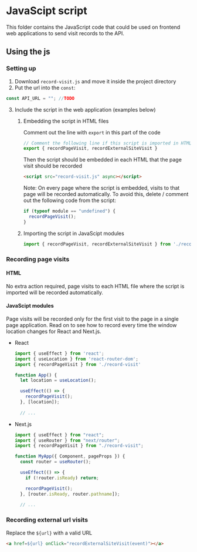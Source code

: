 # JavaScipt script

This folder contains the JavaScript code that could be used on frontend web applications to send visit records to the API.

## Using the js

### Setting up

1. Download `record-visit.js` and move it inside the project directory
2. Put the url into the `const`:
``` js
const API_URL = ""; //TODO
```
3. Include the script in the web application (examples below)

    1. Embedding the script in HTML files

        Comment out the line with `export` in this part of the code
        ``` js
        // Comment the following line if this script is imported in HTML files
        export { recordPageVisit, recordExternalSiteVisit }
        ```
        Then the script should be embedded in each HTML that the page visit should be recorded
        ``` html
        <script src="record-visit.js" async></script>  
        ```

        Note: On every page where the script is embedded, visits to that page will be recorded automatically. To avoid this, delete / comment out the following code from the script:
        ``` js
        if (typeof module == "undefined") {
          recordPageVisit();
        }
        ```

    2. Importing the script in JavaScipt modules

        ``` js
        import { recordPageVisit, recordExternalSiteVisit } from './record-visit'
        ```

### Recording page visits

#### HTML

No extra action required, page visits to each HTML file where the script is imported will be recorded automatically.

#### JavaScipt modules

Page visits will be recorded only for the first visit to the page in a single page application. Read on to see how to record every time the window location changes for React and Next.js.

- React

  ``` js
  import { useEffect } from 'react';
  import { useLocation } from 'react-router-dom';
  import { recordPageVisit } from './record-visit'

  function App() {
    let location = useLocation();

    useEffect(() => {
      recordPageVisit();
    }, [location]);
    
    // ...
  ```

- Next.js

  ``` js
  import { useEffect } from "react";
  import { useRouter } from "next/router";
  import { recordPageVisit } from "./record-visit";

  function MyApp({ Component, pageProps }) {
    const router = useRouter();

    useEffect(() => {
      if (!router.isReady) return;

      recordPageVisit();
    }, [router.isReady, router.pathname]);
    
    // ...
  ```

### Recording external url visits

Replace the `${url}` with a valid URL
``` html
<a href=${url} onClick="recordExternalSiteVisit(event)"></a>
```
